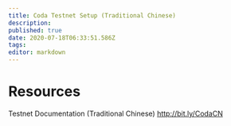 ```yaml
---
title: Coda Testnet Setup (Traditional Chinese)
description: 
published: true
date: 2020-07-18T06:33:51.586Z
tags: 
editor: markdown
---
```


# Resources
Testnet Documentation (Traditional Chinese)	http://bit.ly/CodaCN